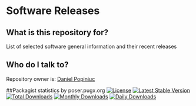 # Software Releases

## What is this repository for?
List of selected software general information and their recent releases

## Who do I talk to?
Repository owner is: [Daniel Popiniuc](mailto:danielpopiniuc@gmail.com)

##Packagist statistics by poser.pugx.org
[![License](https://poser.pugx.org/danielgp/io-operations/license)](https://packagist.org/packages/danielgp/software-releases)
[![Latest Stable Version](https://poser.pugx.org/danielgp/io-operations/v/stable)](https://packagist.org/packages/danielgp/software-releases)
[![Total Downloads](https://poser.pugx.org/danielgp/io-operations/downloads)](https://packagist.org/packages/danielgp/software-releases)
[![Monthly Downloads](https://poser.pugx.org/danielgp/io-operations/d/monthly)](https://packagist.org/packages/danielgp/software-releases)
[![Daily Downloads](https://poser.pugx.org/danielgp/io-operations/d/daily)](https://packagist.org/packages/danielgp/software-releases)
